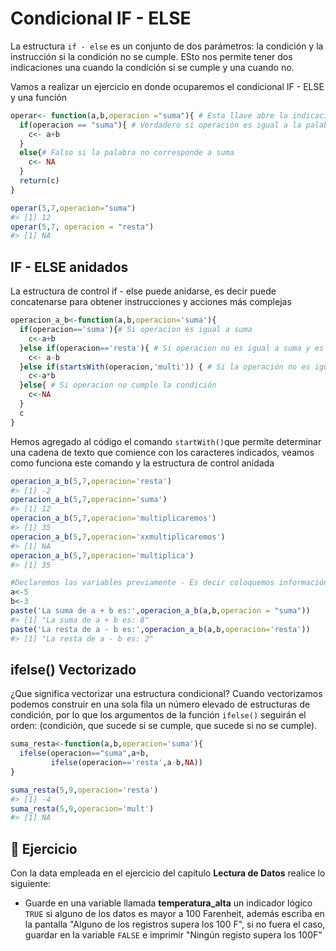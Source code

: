# Condicional IF - ELSE

La estructura `if - else` es un conjunto de dos parámetros: la condición y la instrucción si la condición no se cumple. ESto nos permite tener dos indicaciones una cuando la condición si se cumple y una cuando no.

Vamos a realizar un ejercicio en donde ocuparemos el condicional IF - ELSE y una función


``` r
operar<- function(a,b,operacion ="suma"){ # Esta llave abre la indicación de la función
  if(operacion == "suma"){ # Verdadero si operación es igual a la palabra suma
    c<- a+b
  }
  else{# Falso si la palabra no corresponde a suma
    c<- NA
  }
  return(c)
}
```


``` r
operar(5,7,operacion="suma")
#> [1] 12
operar(5,7, operacion = "resta")
#> [1] NA
```

## IF - ELSE anidados

La estructura de control if - else puede anidarse, es decir puede concatenarse para obtener instrucciones y acciones más complejas


``` r
operacion_a_b<-function(a,b,operacion='suma'){
  if(operacion=='suma'){# Si operacion es igual a suma
    c<-a+b
  }else if(operacion=='resta'){ # Si operacion no es igual a suma y es igual a resta
    c<- a-b
  }else if(startsWith(operacion,'multi')) { # Si la operación no es igual a resta y si cumple la condición
    c<-a*b
  }else{ # Si operacion no cumple la condición
    c<-NA
  }
  c
}
```

Hemos agregado al código el comando `startWith()`que permite determinar una cadena de texto que comience con los caracteres indicados, veamos como funciona este comando y la estructura de control anidada


``` r
operacion_a_b(5,7,operacion='resta')
#> [1] -2
operacion_a_b(5,7,operacion='suma')
#> [1] 12
operacion_a_b(5,7,operacion='multiplicaremos')
#> [1] 35
operacion_a_b(5,7,operacion='xxmultiplicaremos')
#> [1] NA
operacion_a_b(5,7,operacion='multiplica')
#> [1] 35
```


``` r
#Declaremos las variables previamente - Es decir coloquemos información en las variables
a<-5
b<-3
paste('La suma de a + b es:',operacion_a_b(a,b,operacion = "suma"))
#> [1] "La suma de a + b es: 8"
paste('La resta de a - b es:',operacion_a_b(a,b,operacion='resta'))
#> [1] "La resta de a - b es: 2"
```

## ifelse() Vectorizado

¿Que significa vectorizar una estructura condicional? Cuando vectorizamos podemos construir en una sola fila un número elevado de estructuras de condición, por lo que los argumentos de la función `ifelse()` seguirán el orden: (condición, que sucede si se cumple, que sucede si no se cumple).


``` r
suma_resta<-function(a,b,operacion='suma'){
  ifelse(operacion=="suma",a+b,
         ifelse(operacion=='resta',a-b,NA))
}
```


``` r
suma_resta(5,9,operacion='resta')
#> [1] -4
suma_resta(5,9,operacion='mult')
#> [1] NA
```

## 📝 Ejercicio

Con la data empleada en el ejercicio del capítulo **Lectura de Datos** realice lo siguiente:

* Guarde en una variable llamada **temperatura_alta** un indicador lógico `TRUE` si alguno de los datos es mayor a 100 Farenheit, además escriba en la pantalla "Alguno de los registros supera los 100 F", si no fuera el caso,  guardar en la variable `FALSE` e imprimir "Ningún registo supera los 100F"
